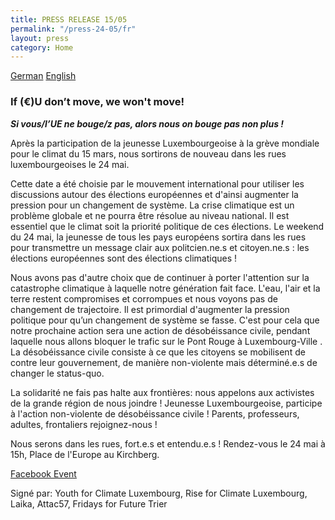 ```yaml
---
title: PRESS RELEASE 15/05
permalink: "/press-24-05/fr"
layout: press
category: Home
---
```


[German](de) [English](en)

### If (€)U don’t move, we won't move!

***Si vous/l’UE ne bouge/z pas, alors nous on bouge pas non plus !***

Après la participation de la jeunesse Luxembourgeoise à la grève mondiale pour le climat du 15 mars, nous sortirons de nouveau dans les rues luxembourgeoises le 24 mai. 

Cette date a été choisie par le mouvement international pour utiliser les discussions autour des élections européennes et d'ainsi augmenter la pression pour un changement de système. La crise climatique est un problème globale et ne pourra être résolue au niveau national. Il est essentiel que le climat soit la priorité politique de ces élections. Le weekend du 24 mai, la jeunesse de tous les pays européens sortira dans les rues pour transmettre un message clair aux politcien.ne.s et citoyen.ne.s : les élections européennes sont des élections climatiques !

Nous avons pas d'autre choix que de continuer à porter l'attention sur la catastrophe climatique à laquelle notre génération fait face. L'eau, l'air et la terre restent compromises et corrompues et nous voyons pas de changement de trajectoire. Il est primordial d'augmenter la pression politique pour qu’un changement de système se fasse. C'est pour cela que notre prochaine action sera une action de désobéissance civile, pendant laquelle nous allons bloquer le trafic sur le Pont Rouge à Luxembourg-Ville . La désobéissance civile consiste à ce que les citoyens se mobilisent de contre leur gouvernement, de manière non-violente mais déterminé.e.s de changer le status-quo.

La solidarité ne fais pas halte aux frontières: nous appelons aux activistes de la grande région de nous joindre !
Jeunesse Luxembourgeoise, participe à l'action non-violente de désobéissance civile ! 
Parents, professeurs, adultes, frontaliers rejoignez-nous ! 

Nous serons dans les rues, fort.e.s et entendu.e.s ! 
Rendez-vous le 24 mai à 15h, Place de l'Europe au Kirchberg.

[Facebook Event](https://www.facebook.com/events/430147554456065/)

Signé par: Youth for Climate Luxembourg, Rise for Climate Luxembourg, Laika, Attac57, Fridays for Future Trier